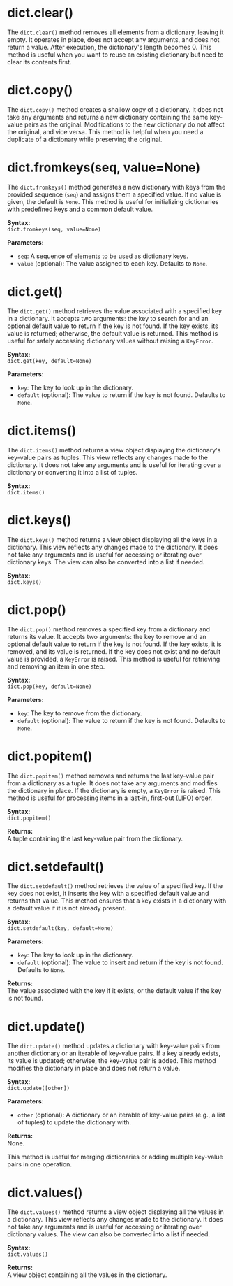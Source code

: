 # dict.clear()
The `dict.clear()` method removes all elements from a dictionary, leaving it empty. It operates in place, does not accept any arguments, and does not return a value. After execution, the dictionary's length becomes 0. This method is useful when you want to reuse an existing dictionary but need to clear its contents first.

# dict.copy()
The `dict.copy()` method creates a shallow copy of a dictionary. It does not take any arguments and returns a new dictionary containing the same key-value pairs as the original. Modifications to the new dictionary do not affect the original, and vice versa. This method is helpful when you need a duplicate of a dictionary while preserving the original.

# dict.fromkeys(seq, value=None)
The `dict.fromkeys()` method generates a new dictionary with keys from the provided sequence (`seq`) and assigns them a specified value. If no value is given, the default is `None`. This method is useful for initializing dictionaries with predefined keys and a common default value.

**Syntax:**  
`dict.fromkeys(seq, value=None)`  

**Parameters:**  
- `seq`: A sequence of elements to be used as dictionary keys.  
- `value` (optional): The value assigned to each key. Defaults to `None`.

# dict.get()
The `dict.get()` method retrieves the value associated with a specified key in a dictionary. It accepts two arguments: the key to search for and an optional default value to return if the key is not found. If the key exists, its value is returned; otherwise, the default value is returned. This method is useful for safely accessing dictionary values without raising a `KeyError`.

**Syntax:**  
`dict.get(key, default=None)`  

**Parameters:**  
- `key`: The key to look up in the dictionary.  
- `default` (optional): The value to return if the key is not found. Defaults to `None`.

# dict.items()
The `dict.items()` method returns a view object displaying the dictionary's key-value pairs as tuples. This view reflects any changes made to the dictionary. It does not take any arguments and is useful for iterating over a dictionary or converting it into a list of tuples.

**Syntax:**  
`dict.items()`

# dict.keys()
The `dict.keys()` method returns a view object displaying all the keys in a dictionary. This view reflects any changes made to the dictionary. It does not take any arguments and is useful for accessing or iterating over dictionary keys. The view can also be converted into a list if needed.

**Syntax:**  
`dict.keys()`

# dict.pop()
The `dict.pop()` method removes a specified key from a dictionary and returns its value. It accepts two arguments: the key to remove and an optional default value to return if the key is not found. If the key exists, it is removed, and its value is returned. If the key does not exist and no default value is provided, a `KeyError` is raised. This method is useful for retrieving and removing an item in one step.

**Syntax:**  
`dict.pop(key, default=None)`  

**Parameters:**  
- `key`: The key to remove from the dictionary.  
- `default` (optional): The value to return if the key is not found. Defaults to `None`.

# dict.popitem()
The `dict.popitem()` method removes and returns the last key-value pair from a dictionary as a tuple. It does not take any arguments and modifies the dictionary in place. If the dictionary is empty, a `KeyError` is raised. This method is useful for processing items in a last-in, first-out (LIFO) order.

**Syntax:**  
`dict.popitem()`  

**Returns:**  
A tuple containing the last key-value pair from the dictionary.

# dict.setdefault()
The `dict.setdefault()` method retrieves the value of a specified key. If the key does not exist, it inserts the key with a specified default value and returns that value. This method ensures that a key exists in a dictionary with a default value if it is not already present.

**Syntax:**  
`dict.setdefault(key, default=None)`  

**Parameters:**  
- `key`: The key to look up in the dictionary.  
- `default` (optional): The value to insert and return if the key is not found. Defaults to `None`.

**Returns:**  
The value associated with the key if it exists, or the default value if the key is not found.

# dict.update()
The `dict.update()` method updates a dictionary with key-value pairs from another dictionary or an iterable of key-value pairs. If a key already exists, its value is updated; otherwise, the key-value pair is added. This method modifies the dictionary in place and does not return a value.

**Syntax:**  
`dict.update([other])`  

**Parameters:**  
- `other` (optional): A dictionary or an iterable of key-value pairs (e.g., a list of tuples) to update the dictionary with.

**Returns:**  
None.

This method is useful for merging dictionaries or adding multiple key-value pairs in one operation.

# dict.values()
The `dict.values()` method returns a view object displaying all the values in a dictionary. This view reflects any changes made to the dictionary. It does not take any arguments and is useful for accessing or iterating over dictionary values. The view can also be converted into a list if needed.

**Syntax:**  
`dict.values()`  

**Returns:**  
A view object containing all the values in the dictionary.
